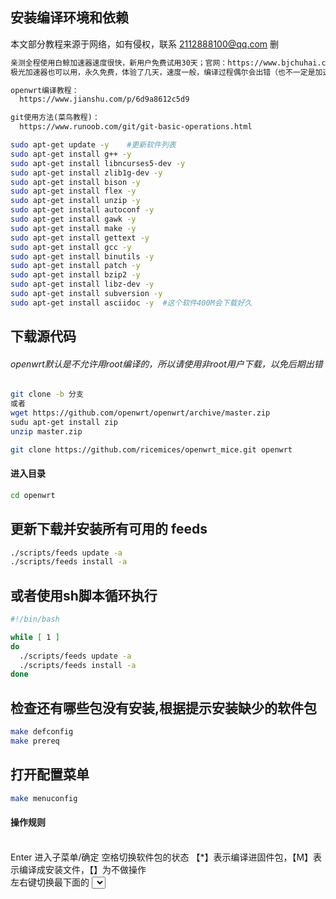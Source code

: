 ## 安装编译环境和依赖

本文部分教程来源于网络，如有侵权，联系 2112888100@qq.com 删

``` html
亲测全程使用白鲸加速器速度很快，新用户免费试用30天；官网：https://www.bjchuhai.com/
极光加速器也可以用，永久免费，体验了几天，速度一般，编译过程偶尔会出错（也不一定是加速器问题，可选）

openwrt编译教程：
  https://www.jianshu.com/p/6d9a8612c5d9

git使用方法(菜鸟教程)：
  https://www.runoob.com/git/git-basic-operations.html
```

``` bash
sudo apt-get update -y    #更新软件列表
sudo apt-get install g++ -y
sudo apt-get install libncurses5-dev -y
sudo apt-get install zlib1g-dev -y
sudo apt-get install bison -y
sudo apt-get install flex -y
sudo apt-get install unzip -y
sudo apt-get install autoconf -y
sudo apt-get install gawk -y
sudo apt-get install make -y
sudo apt-get install gettext -y
sudo apt-get install gcc -y
sudo apt-get install binutils -y
sudo apt-get install patch -y
sudo apt-get install bzip2 -y
sudo apt-get install libz-dev -y
sudo apt-get install subversion -y
sudo apt-get install asciidoc -y  #这个软件400M会下载好久
```
## 下载源代码

###### openwrt默认是不允许用root编译的，所以请使用非root用户下载，以免后期出错
``` bash
git clone -b 分支
或者
wget https://github.com/openwrt/openwrt/archive/master.zip
sudu apt-get install zip
unzip master.zip

git clone https://github.com/ricemices/openwrt_mice.git openwrt
```
#### 进入目录

``` bash
cd openwrt
```
## 更新下载并安装所有可用的 feeds

``` bash
./scripts/feeds update -a
./scripts/feeds install -a
```
## 或者使用sh脚本循环执行

``` bash
#!/bin/bash

while [ 1 ]
do
  ./scripts/feeds update -a
  ./scripts/feeds install -a
done
```
## 检查还有哪些包没有安装,根据提示安装缺少的软件包

``` bash
make defconfig
make prereq
```
## 打开配置菜单

``` bash
make menuconfig
```
#### 操作规则
<br />
Enter 进入子菜单/确定 空格切换软件包的状态 【*】表示编译进固件包，【M】表示编译成安装文件，【】为不做操作<br />
左右键切换最下面的 <Select> < Exit > < Help > < Save > < Load ><br />
< Exit > 返回上级菜单/退出<br />
## 环境（不输这行会报错）
来源：https://post.smzdm.com/p/a0d6gmzr/
``` bash
source /etc/environment
```
## 编译

``` bash
make -j8 download V=s
make -j8 V=s  #第一次更推荐你输入make -j1 V=s进行编译
```
<br />
## 编译时遇到的问题
编译失败提示
<br />
``` bash
{standardinput}: Fatal error: can't close fs/namespace.o: No space left on device
```
找到出错源头，可发现时空间不足
打开ubuntu，ubuntu也提示磁盘不足，验证想法正确，对虚拟机进行扩大磁盘操作解决
<br />

``` bash
make menuconfig
->
$make menuconfig
Your display is toosmall to run Menuconfig!
```
###### 观察提示，是ssh连接的ubuntu，xshell的窗口太小了，显示不全配置菜单，放大窗口就可以了

#### 在使用ubuntu apt-get 时，我遇到过下列错误提示

``` bash
E: 无法获得锁 /var/lib/dpkg/lock - open (11: 资源暂时不可用)E: 无法锁定管理目录(/var/lib/dpkg/)，是否有其他进程正占用它？
```
###### 通过下列方法解决

``` bash
sudo rm /var/cache/apt/archives/locksudo rm /var/lib/dpkg/lock
```
#### 再次install软件，提示：

``` bash
E: dpkg 被中断，您必须手工运行 sudo dpkg --configure -a 解决此问题
```
###### 执行

``` bash
sudo dpkg --configure -a
```
再次进行安装
